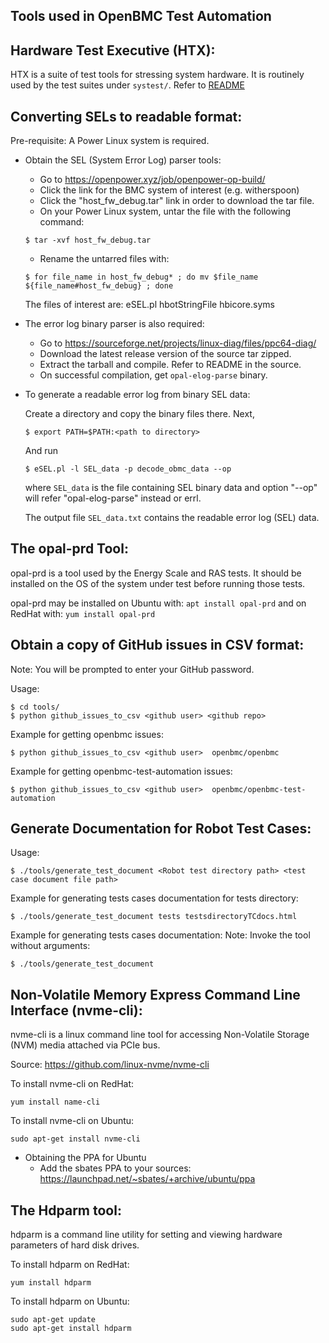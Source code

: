 ## Tools used in OpenBMC Test Automation ##

## Hardware Test Executive (HTX): ##

HTX is a suite of test tools for stressing system hardware. It is routinely
used by the test suites under `systest/`. Refer to [README](https://github.com/open-power/HTX)


## Converting SELs to readable format: ##

Pre-requisite: A Power Linux system is required.

* Obtain the SEL (System Error Log) parser tools:
    - Go to https://openpower.xyz/job/openpower-op-build/
    - Click the link for the BMC system of interest (e.g. witherspoon)
    - Click the "host_fw_debug.tar" link in order to download the tar file.
    - On your Power Linux system, untar the file with the following command:
    ```
    $ tar -xvf host_fw_debug.tar
    ```

    - Rename the untarred files with:
    ```
    $ for file_name in host_fw_debug* ; do mv $file_name ${file_name#host_fw_debug} ; done
    ```

    The files of interest are:
    eSEL.pl
    hbotStringFile
    hbicore.syms

* The error log binary parser is also required:
    - Go to https://sourceforge.net/projects/linux-diag/files/ppc64-diag/
    - Download the latest release version of the source tar zipped.
    - Extract the tarball and compile. Refer to README in the source.
    - On successful compilation, get `opal-elog-parse` binary.

* To generate a readable error log from binary SEL data:

   Create a directory and copy the binary files there.  Next,

    ```
    $ export PATH=$PATH:<path to directory>
    ```
   And run
    ```
    $ eSEL.pl -l SEL_data -p decode_obmc_data --op
    ```
    where `SEL_data` is the file containing SEL binary data and option "--op"
    will refer "opal-elog-parse" instead or errl.

    The output file `SEL_data.txt` contains the readable error log (SEL) data.


## The opal-prd Tool: ##
opal-prd is a tool used by the Energy Scale and RAS tests.  It should be
installed on the OS of the system under test before running those tests.

opal-prd may be installed on Ubuntu with:
    ```
    apt install opal-prd
    ```
    and on RedHat with:
    ```
    yum install opal-prd
    ```


## Obtain a copy of GitHub issues in CSV format: ##

Note: You will be prompted to enter your GitHub password.

Usage:
```
$ cd tools/
$ python github_issues_to_csv <github user> <github repo>
```
Example for getting openbmc issues:
```
$ python github_issues_to_csv <github user>  openbmc/openbmc
```
Example for getting openbmc-test-automation issues:
```
$ python github_issues_to_csv <github user>  openbmc/openbmc-test-automation
```


## Generate Documentation for Robot Test Cases: ##

Usage:
```
$ ./tools/generate_test_document <Robot test directory path> <test case document file path>
```

Example for generating tests cases documentation for tests directory:
```
$ ./tools/generate_test_document tests testsdirectoryTCdocs.html
```

Example for generating tests cases documentation:
Note: Invoke the tool without arguments:
```
$ ./tools/generate_test_document
```


## Non-Volatile Memory Express Command Line Interface (nvme-cli): ##

nvme-cli is a linux command line tool for accessing Non-Volatile Storage (NVM) media attached via PCIe bus.

Source: https://github.com/linux-nvme/nvme-cli

To install nvme-cli on RedHat:
```
yum install name-cli
```
To install nvme-cli on Ubuntu:
```
sudo apt-get install nvme-cli
```

* Obtaining the PPA for Ubuntu
    - Add the sbates PPA to your sources: https://launchpad.net/~sbates/+archive/ubuntu/ppa


## The Hdparm tool: ##

hdparm is a command line utility for setting and viewing hardware parameters of hard disk drives.

To install hdparm on RedHat:
```
yum install hdparm
```
To install hdparm on Ubuntu:
```
sudo apt-get update
sudo apt-get install hdparm
```